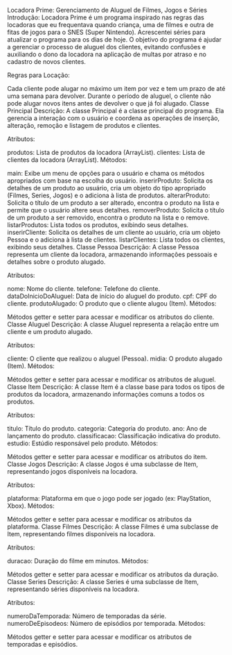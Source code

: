 Locadora Prime: Gerenciamento de Aluguel de Filmes, Jogos e Séries
Introdução:
Locadora Prime é um programa inspirado nas regras das locadoras que eu frequentava quando criança, uma de filmes e outra de fitas de jogos para o SNES (Super Nintendo). Acrescentei séries para atualizar o programa para os dias de hoje. O objetivo do programa é ajudar a gerenciar o processo de aluguel dos clientes, evitando confusões e auxiliando o dono da locadora na aplicação de multas por atraso e no cadastro de novos clientes.

Regras para Locação:

Cada cliente pode alugar no máximo um item por vez e tem um prazo de até uma semana para devolver.
Durante o período de aluguel, o cliente não pode alugar novos itens antes de devolver o que já foi alugado.
Classe Principal
Descrição:
A classe Principal é a classe principal do programa. Ela gerencia a interação com o usuário e coordena as operações de inserção, alteração, remoção e listagem de produtos e clientes.

Atributos:

produtos: Lista de produtos da locadora (ArrayList<Item>).
clientes: Lista de clientes da locadora (ArrayList<Pessoa>).
Métodos:

main: Exibe um menu de opções para o usuário e chama os métodos apropriados com base na escolha do usuário.
inserirProduto: Solicita os detalhes de um produto ao usuário, cria um objeto do tipo apropriado (Filmes, Series, Jogos) e o adiciona à lista de produtos.
alterarProduto: Solicita o título de um produto a ser alterado, encontra o produto na lista e permite que o usuário altere seus detalhes.
removerProduto: Solicita o título de um produto a ser removido, encontra o produto na lista e o remove.
listarProdutos: Lista todos os produtos, exibindo seus detalhes.
inserirCliente: Solicita os detalhes de um cliente ao usuário, cria um objeto Pessoa e o adiciona à lista de clientes.
listarClientes: Lista todos os clientes, exibindo seus detalhes.
Classe Pessoa
Descrição:
A classe Pessoa representa um cliente da locadora, armazenando informações pessoais e detalhes sobre o produto alugado.

Atributos:

nome: Nome do cliente.
telefone: Telefone do cliente.
dataDoInicioDoAluguel: Data de início do aluguel do produto.
cpf: CPF do cliente.
produtoAlugado: O produto que o cliente alugou (Item).
Métodos:

Métodos getter e setter para acessar e modificar os atributos do cliente.
Classe Aluguel
Descrição:
A classe Aluguel representa a relação entre um cliente e um produto alugado.

Atributos:

cliente: O cliente que realizou o aluguel (Pessoa).
midia: O produto alugado (Item).
Métodos:

Métodos getter e setter para acessar e modificar os atributos de aluguel.
Classe Item
Descrição:
A classe Item é a classe base para todos os tipos de produtos da locadora, armazenando informações comuns a todos os produtos.

Atributos:

titulo: Título do produto.
categoria: Categoria do produto.
ano: Ano de lançamento do produto.
classificacao: Classificação indicativa do produto.
estudio: Estúdio responsável pelo produto.
Métodos:

Métodos getter e setter para acessar e modificar os atributos do item.
Classe Jogos
Descrição:
A classe Jogos é uma subclasse de Item, representando jogos disponíveis na locadora.

Atributos:

plataforma: Plataforma em que o jogo pode ser jogado (ex: PlayStation, Xbox).
Métodos:

Métodos getter e setter para acessar e modificar os atributos da plataforma.
Classe Filmes
Descrição:
A classe Filmes é uma subclasse de Item, representando filmes disponíveis na locadora.

Atributos:

duracao: Duração do filme em minutos.
Métodos:

Métodos getter e setter para acessar e modificar os atributos da duração.
Classe Series
Descrição:
A classe Series é uma subclasse de Item, representando séries disponíveis na locadora.

Atributos:

numeroDaTemporada: Número de temporadas da série.
numeroDeEpisodeos: Número de episódios por temporada.
Métodos:

Métodos getter e setter para acessar e modificar os atributos de temporadas e episódios.
